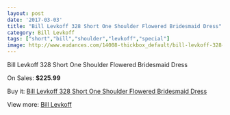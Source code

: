 ```yaml
---
layout: post
date: '2017-03-03'
title: "Bill Levkoff 328 Short One Shoulder Flowered Bridesmaid Dress"
category: Bill Levkoff
tags: ["short","bill","shoulder","levkoff","special"]
image: http://www.eudances.com/14008-thickbox_default/bill-levkoff-328-short-one-shoulder-flowered-bridesmaid-dress.jpg
---
```

Bill Levkoff 328 Short One Shoulder Flowered Bridesmaid Dress

On Sales: **$225.99**
<a href="https://www.eudances.com/en/bill-levkoff/4202-bill-levkoff-328-short-one-shoulder-flowered-bridesmaid-dress.html"><amp-img layout="responsive" width="600" height="600" src="//www.eudances.com/14008-thickbox_default/bill-levkoff-328-short-one-shoulder-flowered-bridesmaid-dress.jpg" alt="Bill Levkoff 328 Short One Shoulder Flowered Bridesmaid Dress 0" /></a>
<a href="https://www.eudances.com/en/bill-levkoff/4202-bill-levkoff-328-short-one-shoulder-flowered-bridesmaid-dress.html"><amp-img layout="responsive" width="600" height="600" src="//www.eudances.com/14009-thickbox_default/bill-levkoff-328-short-one-shoulder-flowered-bridesmaid-dress.jpg" alt="Bill Levkoff 328 Short One Shoulder Flowered Bridesmaid Dress 1" /></a>

Buy it: [Bill Levkoff 328 Short One Shoulder Flowered Bridesmaid Dress](https://www.eudances.com/en/bill-levkoff/4202-bill-levkoff-328-short-one-shoulder-flowered-bridesmaid-dress.html "Bill Levkoff 328 Short One Shoulder Flowered Bridesmaid Dress")

View more: [Bill Levkoff](https://www.eudances.com/en/57-bill-levkoff "Bill Levkoff")